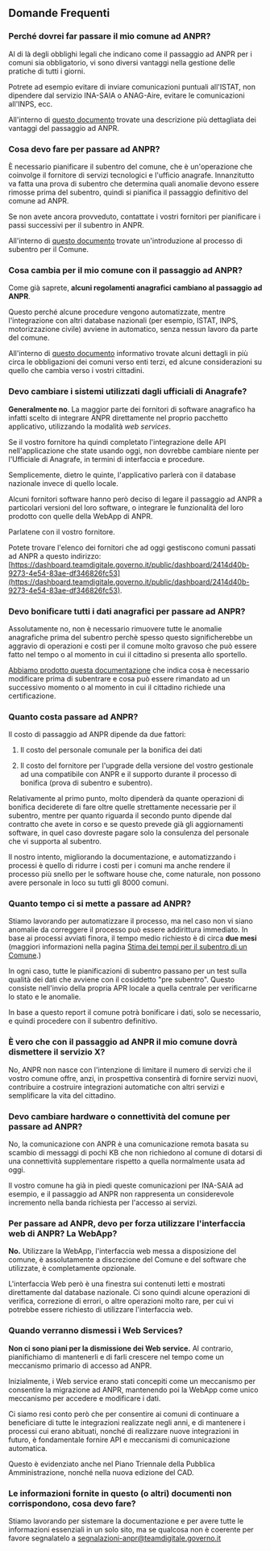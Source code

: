 ## Domande Frequenti

### Perché dovrei far passare il mio comune ad ANPR?

Al di là degli obblighi legali che indicano come il passaggio ad ANPR per i
comuni sia obbligatorio, vi sono diversi vantaggi nella gestione delle pratiche
di tutti i giorni.

Potrete ad esempio evitare di inviare comunicazioni puntuali all'ISTAT, non
dipendere dal servizio INA-SAIA o ANAG-Aire, evitare le comunicazioni all'INPS,
ecc.

All'interno di [questo documento](../comuni/index.html) trovate una descrizione
più dettagliata dei vantaggi del passaggio ad ANPR.

### Cosa devo fare per passare ad ANPR?

È necessario pianificare il subentro del  comune, che è un'operazione che
coinvolge il fornitore di servizi tecnologici e l'ufficio anagrafe.
Innanzitutto va fatta una prova di subentro che determina quali anomalie devono
essere rimosse prima del subentro, quindi si pianifica il passaggio definitivo
del comune ad ANPR.

Se non avete ancora provveduto, contattate i vostri fornitori per pianificare i
passi successivi per il subentro in ANPR.

All'interno di [questo documento](../subentro/introduzione.html) trovate
un'introduzione al processo di subentro per il Comune.

### Cosa cambia per il mio comune con il passaggio ad ANPR?

Come già saprete, **alcuni regolamenti anagrafici cambiano al passaggio ad
ANPR**.

Questo perché alcune procedure vengono automatizzate, mentre l'integrazione con
altri database nazionali (per esempio, ISTAT, INPS, motorizzazione civile)
avviene in automatico, senza nessun lavoro da parte del comune.

All'interno di [questo documento](../comuni/index.html) informativo trovate
alcuni dettagli in più circa le obbligazioni dei comuni verso enti terzi, ed
alcune considerazioni su quello che cambia verso i vostri cittadini.

### Devo cambiare i sistemi utilizzati dagli ufficiali di Anagrafe?

**Generalmente no**. La maggior parte dei fornitori di software anagrafico ha
infatti scelto di integrare ANPR direttamente nel proprio pacchetto
applicativo, utilizzando la modalità *web services*.

Se il vostro fornitore ha quindi completato l'integrazione delle API
nell'applicazione che state usando oggi, non dovrebbe cambiare niente per
l'Ufficiale di Anagrafe, in termini di interfaccia e procedure.

Semplicemente, dietro le quinte, l'applicativo parlerà con il database
nazionale invece di quello locale.

Alcuni fornitori software hanno però deciso di legare il passaggio ad ANPR a
particolari versioni del loro software, o integrare le funzionalità del loro
prodotto con quelle della WebApp di ANPR.

Parlatene con il vostro fornitore.

Potete trovare l'elenco dei fornitori che ad oggi gestiscono
comuni passati ad ANPR a questo indirizzo: [https://dashboard.teamdigitale.governo.it/public/dashboard/2414d40b-9273-4e54-83ae-df346826fc53](https://dashboard.teamdigitale.governo.it/public/dashboard/2414d40b-9273-4e54-83ae-df346826fc53).

### Devo bonificare tutti i dati anagrafici per passare ad ANPR?

Assolutamente no, non è necessario rimuovere tutte le anomalie anagrafiche
prima del subentro perchè spesso questo significherebbe un aggravio di
operazioni e costi per il comune molto gravoso che può essere fatto nel tempo o
al momento in cui il cittadino si presenta allo sportello.

[Abbiamo prodotto questa documentazione](../subentro/index.html) che indica
cosa è necessario modificare prima di subentrare e cosa può essere rimandato ad
un successivo momento o al momento in cui il cittadino richiede una
certificazione.

### Quanto costa passare ad ANPR?

Il costo di passaggio ad ANPR dipende da due fattori:

1. Il costo del personale comunale per la bonifica dei dati

2. Il costo del fornitore per l'upgrade della versione del vostro gestionale ad
   una compatibile con ANPR e il supporto durante il processo di bonifica
   (prova di subentro e subentro).

Relativamente al primo punto, molto dipenderà da quante operazioni di bonifica
deciderete di fare oltre quelle strettamente necessarie per il subentro, mentre
per quanto riguarda il secondo punto dipende dal contratto che avete in corso e
se questo prevede già gli aggiornamenti software, in quel caso dovreste pagare
solo la consulenza del personale che vi supporta al subentro.

Il nostro intento, migliorando la documentazione, e automatizzando i processi
è quello di ridurre i costi per i comuni ma anche rendere il processo più
snello per le software house che, come naturale, non possono avere personale in
loco su tutti gli 8000 comuni.

### Quanto tempo ci si mette a passare ad ANPR?

Stiamo lavorando per automatizzare il processo, ma nel caso non vi siano
anomalie da correggere il processo può essere addirittura immediato. In base ai
processi avviati finora, il tempo medio richiesto è di circa **due mesi**
(maggiori informazioni nella pagina [Stima dei tempi per il subentro di un
Comune](../attivita-subentro/index.html).)

In ogni caso, tutte le pianificazioni di subentro passano per un test sulla qualità
dei dati che avviene con il cosiddetto "pre subentro". Questo consiste
nell'invio della propria APR locale a quella centrale per verificarne lo stato e
le anomalie.

In base a questo report il comune potrà bonificare i dati, solo se necessario,
e quindi procedere con il subentro definitivo.

### È vero che con il passaggio ad ANPR il mio comune dovrà dismettere il servizio X?

No, ANPR non nasce con l'intenzione di limitare il numero di servizi che il
vostro comune offre, anzi, in prospettiva consentirà di fornire servizi nuovi,
contribuire a costruire integrazioni automatiche con altri servizi e
semplificare la vita del cittadino.

### Devo cambiare hardware o connettività del comune per passare ad ANPR?

No, la comunicazione con ANPR è una comunicazione remota basata su scambio di
messaggi di pochi KB che non richiedono al comune di dotarsi di una
connettività supplementare rispetto a quella normalmente usata ad oggi.

Il vostro comune ha già in piedi queste comunicazioni per INA-SAIA ad esempio,
e il passaggio ad ANPR non rappresenta un considerevole incremento nella banda
richiesta per l'accesso ai servizi.

### Per passare ad ANPR, devo per forza utilizzare l'interfaccia web di ANPR? La WebApp?

**No.** Utilizzare la WebApp, l'interfaccia web messa a disposizione del
comune, è assolutamente a discrezione del Comune e del software che utilizzate,
è completamente opzionale.

L'interfaccia Web però è una finestra sui contenuti letti e mostrati
direttamente dal database nazionale. Ci sono quindi alcune operazioni di
verifica, correzione di errori, o altre operazioni molto rare, per cui vi potrebbe essere
richiesto di utilizzare l'interfaccia web.

### Quando verranno dismessi i Web Services?

**Non ci sono piani per la dismissione dei Web service.** Al contrario,
pianifichiamo di mantenerli e di farli crescere nel tempo come un meccanismo
primario di accesso ad ANPR.

Inizialmente, i Web service erano stati concepiti come un meccanismo per
consentire la migrazione ad ANPR, mantenendo poi la WebApp come unico
meccanismo per accedere e modificare i dati.

Ci siamo resi conto però che per consentire ai comuni di continuare a
beneficiare di tutte le integrazioni realizzate negli anni, e di mantenere i
processi cui erano abituati, nonché di realizzare nuove integrazioni in futuro,
è fondamentale fornire API e meccanismi di comunicazione automatica.

Questo è evidenziato anche nel Piano Triennale della Pubblica Amministrazione,
nonché nella nuova edizione del CAD.

### Le informazioni fornite in questo (o altri) documenti non corrispondono, cosa devo fare?

Stiamo lavorando per sistemare la documentazione e per avere tutte le informazioni
essenziali in un solo sito, ma se qualcosa non è coerente per favore
segnalatelo a
[segnalazioni-anpr@teamdigitale.governo.it](mailto:segnalazioni-anpr@teamdigitale.governo.it)

